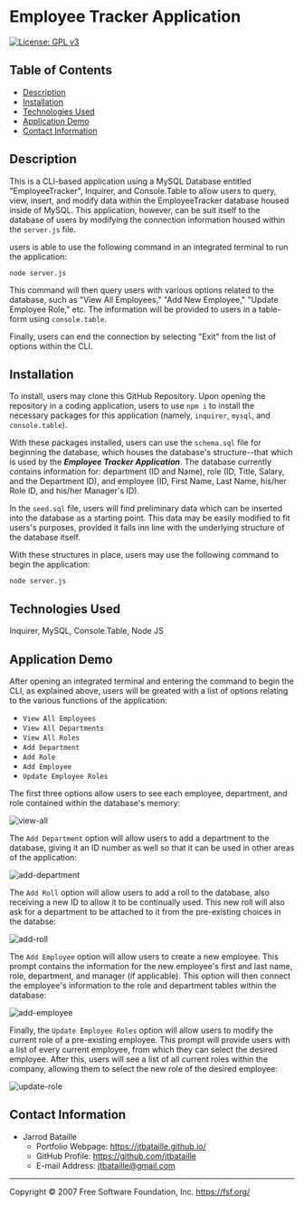 # Employee Tracker Application
[![License: GPL v3](https://img.shields.io/badge/License-GPLv3-blue.svg)](https://www.gnu.org/licenses/gpl-3.0)

## Table of Contents
* [Description](#description)
* [Installation](#installation)
* [Technologies Used](#technologies-used)
* [Application Demo](#application-demo)
* [Contact Information](#contact-information)

## Description
This is a CLI-based application using a MySQL Database entitled "EmployeeTracker", Inquirer, and Console.Table to allow users to query, view, insert, and modify data within the EmployeeTracker database housed inside of MySQL. This application, however, can be suit itself to the database of users by modifying the connection information housed within the ```server.js``` file.

users is able to use the following command in an integrated terminal to run the application:

<code>node server.js</code>

This command will then query users with various options related to the database, such as "View All Employees," "Add New Employee," "Update Employee Role," etc. The information will be provided to users in a table-form using ```console.table```.

Finally, users can end the connection by selecting "Exit" from the list of options within the CLI.

## Installation
To install, users may clone this GitHub Repository. Upon opening the repository in a coding application, users to use <code>npm i</code> to install the necessary packages for this application (namely, ```inquirer```, ```mysql```, and ```console.table```).

With these packages installed, users can use the ```schema.sql``` file for beginning the database, which houses the database's structure--that which is used by the ***Employee Tracker Application***. The database currently contains information for: department (ID and Name), role (ID, Title, Salary, and the Department ID), and employee (ID, First Name, Last Name, his/her Role ID, and his/her Manager's ID).

In the ```seed.sql``` file, users will find preliminary data which can be inserted into the database as a starting point. This data may be easily modified to fit users's purposes, provided it falls inn line with the underlying structure of the database itself.

With these structures in place, users may use the following command to begin the application:

<code>node server.js</code>

## Technologies Used
Inquirer, MySQL, Console.Table, Node JS

## Application Demo
After opening an integrated terminal and entering the command to begin the CLI, as explained above, users will be greated with a list of options relating to the various functions of the application:

* ```View All Employees```
* ```View All Departments```
* ```View All Roles```
* ```Add Department```
* ```Add Role```
* ```Add Employee```
* ```Update Employee Roles```

The first three options allow users to see each employee, department, and role contained within the database's memory:

![view-all](Assets/view-all.png)

The ```Add Department``` option will allow users to add a department to the database, giving it an ID number as well so that it can be used in other areas of the application:

![add-department](Assets/add-department.png)

The ```Add Roll``` option will allow users to add a roll to the database, also receiving a new ID to allow it to be continually used. This new roll will also ask for a department to be attached to it from the pre-existing choices in the databse:

![add-roll](Assets/add-role.png)

The ```Add Employee``` option will allow users to create a new employee. This prompt contains the information for the new employee's first and last name, role, department, and manager (if applicable). This option will then connect the employee's information to the role and department tables within the database:

![add-employee](Assets/add-employee.png)

Finally, the ```Update Employee Roles``` option will allow users to modify the current role of a pre-existing employee. This prompt will provide users with a list of every current employee, from which they can select the desired employee. After this, users will see a list of all current roles within the company, allowing them to select the new role of the desired employee:

![update-role](Assets/update-role.png)

## Contact Information
* Jarrod Bataille
  * Portfolio Webpage: https://jtbataille.github.io/
  * GitHub Profile: https://github.com/jtbataille
  * E-mail Address: jtbataille@gmail.com

- - -
Copyright © 2007 Free Software Foundation, Inc. <https://fsf.org/>
